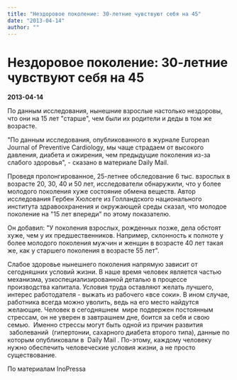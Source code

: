 ```yaml
---
title: "Нездоровое поколение: 30-летние чувствуют себя на 45"
date: "2013-04-14"
author: ""
---
```


# Нездоровое поколение: 30-летние чувствуют себя на 45

**2013-04-14** 

По данным исследования, нынешние взрослые настолько нездоровы, что они на 15 лет "старше", чем были их родители и деды в том же возрасте.

"По данным исследования, опубликованного в журнале European Journal of Preventive Cardiology, мы чаще страдаем от высокого давления, диабета и ожирения, чем предыдущие поколения из-за слабого здоровья", - сказано в материале Daily Mail.

Проведя пролонгированное, 25-летнее обследование 6 тыс. взрослых в возрасте 20, 30, 40 и 50 лет, исследователи обнаружили, что у более молодого поколения хуже состояние обмена веществ. Автор исследования Гербен Хюлсеге из Голландского национального института здравоохранения и окружающей среды сказал, что молодое поколение на "15 лет впереди" по этому показателю.

Он добавил: "У поколения взрослых, рожденных позже, дела обстоят хуже, чем у их предшественников. Например, склонность к полноте у более молодого поколения мужчин и женщин в возрасте 40 лет такая же, как у старшего поколения в возрасте 55 лет".

Слабое здоровье нынешнего поколения напрямую зависит от сегодняшних условий жизни. В наше время человек является частью механизма, узкоспециализированной деталью в процессе производства капитала. Условия труда оставляют желать лучшего, интерес работодателя - выжать из рабочего «все соки». В ином случае, работника всегда можно уволить, ведь на его место найдутся желающие. Человек в сегодняшнем  мире подвержен постоянным стрессам, он не уверен в завтрашнем дне, боится за себя и свою семью.  Именно стрессы могут быть одной из причин развития  заболеваний  (гипертонии, сахарного диабета второго типа), данные по которым опубликовали в  Daily Mail . По-этому, каждому человеку нужно обеспечить человеческие условия жизни, а не просто существование.

По материалам InoPressa